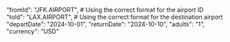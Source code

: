 "fromId": "JFK.AIRPORT",  # Using the correct format for the airport ID
    "toId": "LAX.AIRPORT",    # Using the correct format for the destination airport
    "departDate": "2024-10-01",
    "returnDate": "2024-10-10",
    "adults": "1",
    "currency": "USD"